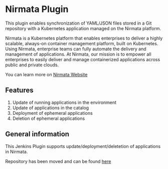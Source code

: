 # Nirmata Plugin
This plugin enables synchronization of YAML/JSON files stored in a Git repository with a Kubernetes application managed on the Nirmata platform.

Nirmata is a Kubernetes platform that enables enterprises to deliver a highly scalable, always-on container management platform, built on Kubernetes. Using Nirmata, enterprise teams can fully automate the delivery and management of applications. At Nirmata, our mission is to empower all enterprises to easily deliver and manage containerized applications across public and private clouds.

You can learn more on [Nirmata Website](https://www.nirmata.com/)

## Features
1. Update of running applications in the environment
2. Update of applications in the catalog
3. Deployment of ephemeral applications
4. Deletion of ephemeral applications

## General information
This Jenkins Plugin supports update/deployment/deletetion of applications in Nirmata.

Repository has been moved and can be found [here](https://github.com/jenkinsci/nirmata-plugin)
